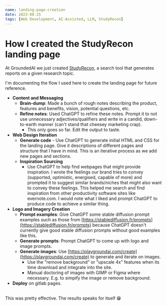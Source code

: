 ```yaml
---
name: landing-page-creation
date: 2023-08-25
tags: [Web Development, AI-Assisted, LLM, StudyRecon]
---
```


# How I created the StudyRecon landing page

At GroundedAI we just created <a href="https://studyrecon.ai" target="_blank">StudyRecon</a>, a search tool that generates reports on a given research topic.

I'm documenting the flow I used here to create the landing page for future reference.

- **Content and Messaging**
    - **Brain-dump**: Made a bunch of rough notes describing the product, features and benefits, vision, potential questions, etc.
    - **Refine notes**: Used ChatGPT to refine these notes. Prompt it to not use unnecessary adjectives/qualifiers and write in a candid, down-to-earth manner (can't stand that cheesey marketing crap).
        - This only goes so far. Edit the output to taste.
- **Web Design Iteration**
    - **Generate code** - Use ChatGPT to generate initial HTML and CSS for the landing page. Give it descriptions of different pages and structure that I have in mind. This is an iterative process as we add new pages and sections.
    - **Inspiration Sourcing**
        - Use ChatGPT to help find webpages that might provide inspiration. I wrote the feelings our brand tries to convey (supported, optimistic, energised, capable of more) and prompted it to suggest similar brands/niches that might also want to convey these feelings. This helped me search and find inspiration from other productivity software sites like evernote.com. I would note what I liked and prompt ChatGPT to produce code to achieve a similar thing.
- **Logo and Imagery Creation**
    - **Prompt examples**: Give ChatGPT some stable diffusion prompt examples such as those from [https://stablediffusion.fr/prompts](https://stablediffusion.fr/prompts) because ChatGPT doesn't currently give good stable diffusion prompts without good examples like this.
    - **Generate prompts**: Prompt ChatGPT to come up with logo and image prompts.
    - **Generate images**: Use [https://playgroundai.com/create](https://playgroundai.com/create) to generate and iterate on images.
        - Use the "remove background" or "upscale 4x" features when its time download and integrate into the site.
        - Manual doctoring of images with GIMP or Figma where necessary. E.g. to simpify the image or remove background.
- **Deploy** on gitlab pages.

<br />
This was pretty effective. The results speaks for itself 😁